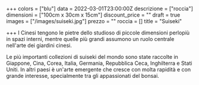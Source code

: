 +++
colors = ["blu"]
data = 2022-03-01T23:00:00Z
descrizione = ["roccia"]
dimensioni = ["100cm x 30cm x 15cm"]
discount_price = ""
draft = true
images = ["/images/suiseki.jpg"]
prezzo = ""
roccia = []
title = "Suiseki"

+++
I Cinesi tengono le pietre dello studioso di piccole dimensioni perlopiù in spazi interni, mentre quelle più grandi assumono un ruolo centrale nell'arte dei giardini cinesi.

Le più importanti collezioni di suiseki del mondo sono state raccolte in Giappone, Cina, Corea, Italia, Germania, Repubblica Ceca, Inghilterra e Stati Uniti. In altri paesi è un'arte emergente che cresce con molta rapidità e con grande interesse, specialmente tra gli appassionati del bonsai.